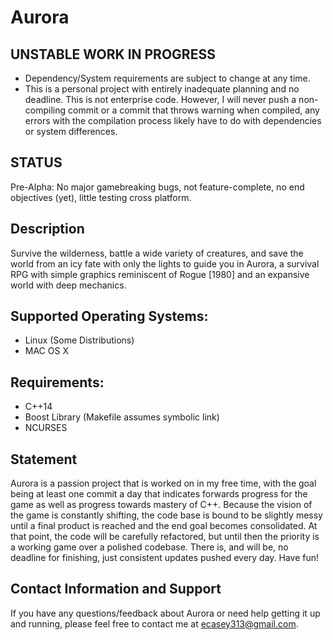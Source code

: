 # Aurora

## UNSTABLE WORK IN PROGRESS
<ul>
<li>Dependency/System requirements are subject to change at any time.
<li>This is a personal project with entirely inadequate planning and no deadline. This is not enterprise code. However, I will never push a non-compiling commit or a commit that throws warning when compiled, any errors with the compilation process likely have to do with dependencies or system differences.
</ul>

## STATUS
<TEMPORARILY ON HOLD>
Pre-Alpha: No major gamebreaking bugs, not feature-complete, no end objectives (yet), little testing cross platform.

## Description
Survive the wilderness, battle a wide variety of creatures, and save the world from an icy fate with only the lights to guide you in Aurora, a survival RPG with simple graphics reminiscent of Rogue [1980] and an expansive world with deep mechanics.

## Supported Operating Systems:
<ul>
<li> Linux (Some Distributions) </li>
<li> MAC OS X </li>
</ul>

## Requirements:
<ul>
<li> C++14
<li> Boost Library (Makefile assumes symbolic link)
<li> NCURSES
</ul>

## Statement
Aurora is a passion project that is worked on in my free time, with the goal being at least one commit a day that indicates forwards progress for the game as well as progress towards mastery of C++. Because the vision of the game is constantly shifting, the code base is bound to be slightly messy until a final product is reached and the end goal becomes consolidated. At that point, the code will be carefully refactored, but until then the priority is a working game over a polished codebase. There is, and will be, no deadline for finishing, just consistent updates pushed every day. Have fun!

## Contact Information and Support
If you have any questions/feedback about Aurora or need help getting it up and running, please feel free to contact me at ecasey313@gmail.com.
